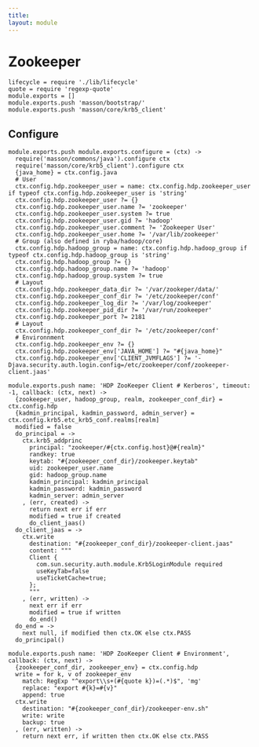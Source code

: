 ```yaml
---
title: 
layout: module
---
```


# Zookeeper

    lifecycle = require './lib/lifecycle'
    quote = require 'regexp-quote'
    module.exports = []
    module.exports.push 'masson/bootstrap/'
    module.exports.push 'masson/core/krb5_client'

## Configure

    module.exports.push module.exports.configure = (ctx) ->
      require('masson/commons/java').configure ctx
      require('masson/core/krb5_client').configure ctx
      {java_home} = ctx.config.java
      # User
      ctx.config.hdp.zookeeper_user = name: ctx.config.hdp.zookeeper_user if typeof ctx.config.hdp.zookeeper_user is 'string'
      ctx.config.hdp.zookeeper_user ?= {}
      ctx.config.hdp.zookeeper_user.name ?= 'zookeeper'
      ctx.config.hdp.zookeeper_user.system ?= true
      ctx.config.hdp.zookeeper_user.gid ?= 'hadoop'
      ctx.config.hdp.zookeeper_user.comment ?= 'Zookeeper User'
      ctx.config.hdp.zookeeper_user.home ?= '/var/lib/zookeeper'
      # Group (also defined in ryba/hadoop/core)
      ctx.config.hdp.hadoop_group = name: ctx.config.hdp.hadoop_group if typeof ctx.config.hdp.hadoop_group is 'string'
      ctx.config.hdp.hadoop_group ?= {}
      ctx.config.hdp.hadoop_group.name ?= 'hadoop'
      ctx.config.hdp.hadoop_group.system ?= true
      # Layout
      ctx.config.hdp.zookeeper_data_dir ?= '/var/zookeper/data/'
      ctx.config.hdp.zookeeper_conf_dir ?= '/etc/zookeeper/conf'
      ctx.config.hdp.zookeeper_log_dir ?= '/var/log/zookeeper'
      ctx.config.hdp.zookeeper_pid_dir ?= '/var/run/zookeeper'
      ctx.config.hdp.zookeeper_port ?= 2181
      # Layout
      ctx.config.hdp.zookeeper_conf_dir ?= '/etc/zookeeper/conf'
      # Environnment
      ctx.config.hdp.zookeeper_env ?= {}
      ctx.config.hdp.zookeeper_env['JAVA_HOME'] ?= "#{java_home}"
      ctx.config.hdp.zookeeper_env['CLIENT_JVMFLAGS'] ?= '-Djava.security.auth.login.config=/etc/zookeeper/conf/zookeeper-client.jaas'

    module.exports.push name: 'HDP ZooKeeper Client # Kerberos', timeout: -1, callback: (ctx, next) ->
      {zookeeper_user, hadoop_group, realm, zookeeper_conf_dir} = ctx.config.hdp
      {kadmin_principal, kadmin_password, admin_server} = ctx.config.krb5.etc_krb5_conf.realms[realm]
      modified = false
      do_principal = ->
        ctx.krb5_addprinc
          principal: "zookeeper/#{ctx.config.host}@#{realm}"
          randkey: true
          keytab: "#{zookeeper_conf_dir}/zookeeper.keytab"
          uid: zookeeper_user.name
          gid: hadoop_group.name
          kadmin_principal: kadmin_principal
          kadmin_password: kadmin_password
          kadmin_server: admin_server
        , (err, created) ->
          return next err if err
          modified = true if created
          do_client_jaas()
      do_client_jaas = ->
        ctx.write
          destination: "#{zookeeper_conf_dir}/zookeeper-client.jaas"
          content: """
          Client {
            com.sun.security.auth.module.Krb5LoginModule required
            useKeyTab=false
            useTicketCache=true;
          };
          """
        , (err, written) ->
          next err if err
          modified = true if written
          do_end()
      do_end = ->
        next null, if modified then ctx.OK else ctx.PASS
      do_principal()

    module.exports.push name: 'HDP ZooKeeper Client # Environment', callback: (ctx, next) ->
      {zookeeper_conf_dir, zookeeper_env} = ctx.config.hdp
      write = for k, v of zookeeper_env
        match: RegExp "^export\\s+(#{quote k})=(.*)$", 'mg'
        replace: "export #{k}=#{v}"
        append: true
      ctx.write
        destination: "#{zookeeper_conf_dir}/zookeeper-env.sh"
        write: write
        backup: true
      , (err, written) ->
        return next err, if written then ctx.OK else ctx.PASS



